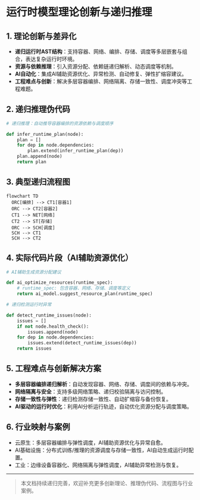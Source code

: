 # 运行时模型理论创新与递归推理

## 1. 理论创新与差异化

- **递归运行时AST结构**：支持容器、网络、编排、存储、调度等多层嵌套与组合，表达复杂运行时环境。
- **资源与依赖推理**：引入资源分配、依赖链递归解析、动态调度等机制。
- **AI自动化**：集成AI辅助资源优化、异常检测、自动修复、弹性扩缩容建议。
- **工程难点与创新**：解决多层容器编排、网络隔离、存储一致性、调度冲突等工程难题。

## 2. 递归推理伪代码

```python
# 递归推理：自动推导容器编排的资源依赖与调度顺序

def infer_runtime_plan(node):
    plan = []
    for dep in node.dependencies:
        plan.extend(infer_runtime_plan(dep))
    plan.append(node)
    return plan
```

## 3. 典型递归流程图

```mermaid
flowchart TD
  ORC[编排] --> CT1[容器1]
  ORC --> CT2[容器2]
  CT1 --> NET[网络]
  CT2 --> ST[存储]
  ORC --> SCH[调度]
  SCH --> CT1
  SCH --> CT2
```

## 4. 实际代码片段（AI辅助资源优化）

```python
# AI辅助生成资源分配建议

def ai_optimize_resources(runtime_spec):
    # runtime_spec: 包含容器、网络、存储、调度等定义
    return ai_model.suggest_resource_plan(runtime_spec)

# 递归检测运行时异常

def detect_runtime_issues(node):
    issues = []
    if not node.health_check():
        issues.append(node)
    for dep in node.dependencies:
        issues.extend(detect_runtime_issues(dep))
    return issues
```

## 5. 工程难点与创新解决方案

- **多层容器编排递归解析**：自动发现容器、网络、存储、调度间的依赖与冲突。
- **网络隔离与安全**：支持多级网络策略、递归校验隔离与访问控制。
- **存储一致性与弹性**：递归检测存储一致性、自动扩缩容与备份恢复。
- **AI驱动的运行时优化**：利用AI分析运行轨迹，自动优化资源分配与调度策略。

## 6. 行业映射与案例

- 云原生：多层容器编排与弹性调度，AI辅助资源优化与异常自愈。
- AI基础设施：分布式训练/推理的资源调度与存储一致性，AI自动生成运行时配置。
- 工业：边缘设备容器化、网络隔离与弹性调度，AI辅助异常检测与恢复。

---

> 本文档持续递归完善，欢迎补充更多创新理论、推理伪代码、流程图与行业案例。

